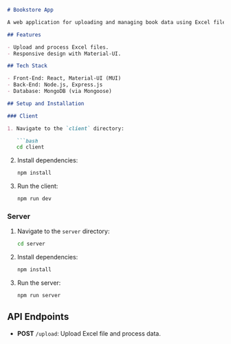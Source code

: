 ```markdown
# Bookstore App

A web application for uploading and managing book data using Excel files.

## Features

- Upload and process Excel files.
- Responsive design with Material-UI.

## Tech Stack

- Front-End: React, Material-UI (MUI)
- Back-End: Node.js, Express.js
- Database: MongoDB (via Mongoose)

## Setup and Installation

### Client

1. Navigate to the `client` directory:

   ```bash
   cd client
   ```

2. Install dependencies:

   ```bash
   npm install
   ```

3. Run the client:

   ```bash
   npm run dev
   ```

### Server

1. Navigate to the `server` directory:

   ```bash
   cd server
   ```

2. Install dependencies:

   ```bash
   npm install
   ```

3. Run the server:

   ```bash
   npm run server
   ```

## API Endpoints

- **POST** `/upload`: Upload Excel file and process data.
